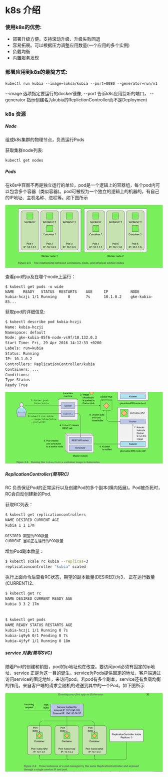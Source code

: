 # k8s 介绍

### 使用k8s的优势:

* 部署升级方便。支持滚动升级、升级失败回退
* 容易拓展。可以根据压力调整应用数量(一个应用的多个实例)
* 负载均衡
* 内置服务发现

### 部署应用到k8s的最简方式:

~~~
kubectl run kubia --image=luksa/kubia --port=8080 --generator=run/v1
~~~

--image 选项指定要运行的docker镜像, --port 告诉k8s应用监听的端口， --generator 指示创建名为kubia的ReplictionController而不是Deployment



### k8s 资源

##### Node

组成k8s集群的物理节点，负责运行Pods

获取集群node列表:

~~~bash
kubectl get nodes
~~~



##### Pods

在k8s中容器不再是独立运行的单位，pod是一个逻辑上的容器组，每个pod内可以包含多个容器（类似容器)。pod可被视为一个独立的逻辑上的机器的，有自己的IP地址、主机名称、进程等。如下图所示

![1584877779541](./${img}\1584877779541.png)


查看pod的ip及在哪个node上运行：

~~~
$ kubectl get pods -o wide
NAME 	READY 	STATUS 	RESTARTS 	AGE 	IP 			NODE
kubia-hczji 1/1 Running 	0 		7s 		10.1.0.2 	gke-kubia-85...
~~~





获取pod的详细信息:

~~~bash
$ kubectl describe pod kubia-hczji
Name: kubia-hczji
Namespace: default
Node: gke-kubia-85f6-node-vs9f/10.132.0.3
Start Time: Fri, 29 Apr 2016 14:12:33 +0200
Labels: run=kubia
Status: Running
IP: 10.1.0.2
Controllers: ReplicationController/kubia
Containers: ...
Conditions:
Type Status
Ready True
~~~





![1584877827965](./${img}\1584877827965.png)




##### ReplicationController(简写RC)

RC 负责保证Pod的正常运行以及创建Pod的多个副本(横向拓展)。Pod被杀死时，RC会自动创建新的Pod.

获取RC列表：

~~~bash
$ kubectl get replicationcontrollers
NAME DESIRED CURRENT AGE
kubia 1 1 17m

DESIRED 期望的POD数量
CURRENT 当前正在运行的POD数量
~~~



增加Pod副本数量：

~~~bash
$ kubectl scale rc kubia --replicas=3
replicationcontroller "kubia" scaled
~~~



执行上面命令后查看RC状态，期望的副本数量(DESIRED)为3， 正在运行数量(CURRENT)2、

~~~bash
$ kubectl get rc
NAME DESIRED CURRENT READY AGE
kubia 3 3 2 17m


$ kubectl get pods
NAME READY STATUS RESTARTS AGE
kubia-hczji 1/1 Running 0 7s
kubia-iq9y6 0/1 Pending 0 7s
kubia-4jfyf 1/1 Running 0 18m
~~~



##### service 对象(简写SVC)

随着Pod的创建和销毁，pod的ip地址也在改变。要访问pod必须有固定的ip地址，service 正是为这一目的诞生。service为Pods提供固定的地址，客户端通过访问service的固定地址，来访问pod。若pod有多个副本，service还有负载均衡的作用。来自客户端的请求会随机的递送到其中的一个Pod。如下图所示



![1584880095948](./${img}\1584880095948.png)